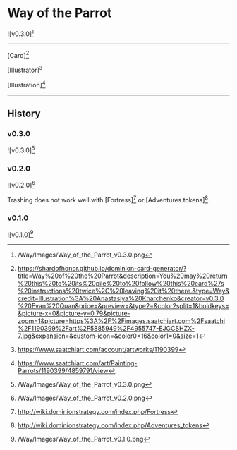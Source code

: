 # Way of the Parrot

![v0.3.0][^v0.3.0]

---

[Card][^Card]

[Illustrator][^Illustrator]

[Illustration][^Illustration]

---

## History

### v0.3.0

![v0.3.0][^v0.3.0]

### v0.2.0

![v0.2.0][^v0.2.0]

Trashing does not work well with [Fortress][^Fortress] or [Adventures tokens][^Tokens].

### v0.1.0

![v0.1.0][^v0.1.0]

[^v0.1.0]: /Way/Images/Way_of_the_Parrot_v0.1.0.png
[^v0.2.0]: /Way/Images/Way_of_the_Parrot_v0.2.0.png
[^v0.3.0]: /Way/Images/Way_of_the_Parrot_v0.3.0.png
[^Fortress]: http://wiki.dominionstrategy.com/index.php/Fortress
[^Tokens]: http://wiki.dominionstrategy.com/index.php/Adventures_tokens
[^Card]: https://shardofhonor.github.io/dominion-card-generator/?title=Way%20of%20the%20Parrot&description=You%20may%20return%20this%20to%20its%20pile%20to%20follow%20this%20card%27s%20instructions%20twice%2C%20leaving%20it%20there.&type=Way&credit=Illustration%3A%20Anastasiya%20Kharchenko&creator=v0.3.0%20Evan%20Quan&price=&preview=&type2=&color2split=1&boldkeys=&picture-x=0&picture-y=0.79&picture-zoom=1&picture=https%3A%2F%2Fimages.saatchiart.com%2Fsaatchi%2F1190399%2Fart%2F5885949%2F4955747-EJGCSHZX-7.jpg&expansion=&custom-icon=&color0=16&color1=0&size=1
[^Illustrator]: https://www.saatchiart.com/account/artworks/1190399
[^Illustration]: https://www.saatchiart.com/art/Painting-Parrots/1190399/4859791/view
